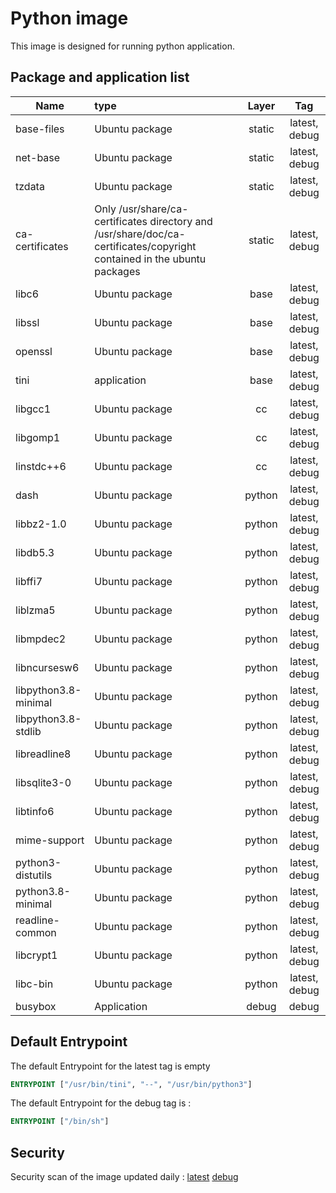 # Python image

This image is designed for running python application.

## Package and application list

| Name                 | type                                                         | Layer  |      Tag      |
| -------------------- | :----------------------------------------------------------- | :----: | :-----------: |
| base-files           | Ubuntu package                                               | static | latest, debug |
| net-base             | Ubuntu package                                               | static | latest, debug |
| tzdata               | Ubuntu package                                               | static | latest, debug |
| ca-certificates      | Only /usr/share/ca-certificates directory and /usr/share/doc/ca-certificates/copyright contained in the ubuntu packages | static | latest, debug |
| libc6                | Ubuntu package                                               |  base  | latest, debug |
| libssl               | Ubuntu package                                               |  base  | latest, debug |
| openssl              | Ubuntu package                                               |  base  | latest, debug |
| tini                 | application                                                  |  base  | latest, debug |
| libgcc1              | Ubuntu package                                               |   cc   | latest, debug |
| libgomp1             | Ubuntu package                                               |   cc   | latest, debug |
| linstdc++6           | Ubuntu package                                               |   cc   | latest, debug |
| dash                 | Ubuntu package                                               | python | latest, debug |
| libbz2-1.0           | Ubuntu package                                               | python | latest, debug |
| libdb5.3             | Ubuntu package                                               | python | latest, debug |
| libffi7              | Ubuntu package                                               | python | latest, debug |
| liblzma5             | Ubuntu package                                               | python | latest, debug |
| libmpdec2            | Ubuntu package                                               | python | latest, debug |
| libncursesw6         | Ubuntu package                                               | python | latest, debug |
| libpython3.8-minimal | Ubuntu package                                               | python | latest, debug |
| libpython3.8-stdlib  | Ubuntu package                                               | python | latest, debug |
| libreadline8         | Ubuntu package                                               | python | latest, debug |
| libsqlite3-0         | Ubuntu package                                               | python | latest, debug |
| libtinfo6            | Ubuntu package                                               | python | latest, debug |
| mime-support         | Ubuntu package                                               | python | latest, debug |
| python3-distutils    | Ubuntu package                                               | python | latest, debug |
| python3.8-minimal    | Ubuntu package                                               | python | latest, debug |
| readline-common      | Ubuntu package                                               | python | latest, debug |
| libcrypt1            | Ubuntu package                                               | python | latest, debug |
| libc-bin             | Ubuntu package                                               | python | latest, debug |
| busybox              | Application                                                  | debug  |     debug     |

## Default Entrypoint

The default Entrypoint for the latest tag is empty

```dockerfile
ENTRYPOINT ["/usr/bin/tini", "--", "/usr/bin/python3"]
```

The default Entrypoint for the debug tag is :

```dockerfile
ENTRYPOINT ["/bin/sh"]
```

## Security

Security scan of the image updated daily : [latest](../../security/table/python_latest) [debug](../../security/table/python_latest)

